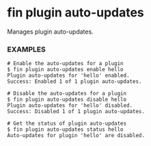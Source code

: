 # fin plugin auto-updates

Manages plugin auto-updates.

### EXAMPLES

    # Enable the auto-updates for a plugin
    $ fin plugin auto-updates enable hello
    Plugin auto-updates for 'hello' enabled.
    Success: Enabled 1 of 1 plugin auto-updates.

    # Disable the auto-updates for a plugin
    $ fin plugin auto-updates disable hello
    Plugin auto-updates for 'hello' disabled.
    Success: Disabled 1 of 1 plugin auto-updates.

    # Get the status of plugin auto-updates
    $ fin plugin auto-updates status hello
    Auto-updates for plugin 'hello' are disabled.





